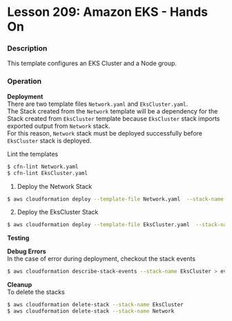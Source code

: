 # Lesson 209: Amazon EKS - Hands On

### Description

This template configures an EKS Cluster and a Node group.

### Operation

**Deployment**  
There are two template files `Network.yaml` and `EksCluster.yaml`.  
The Stack created from the `Network` template will be a dependency for the Stack created from `EksCluster` template because `EksCluster` stack imports exported output from `Network` stack.  
For this reason, `Network` stack must be deployed successfully before `EksCluster` stack is deployed.

Lint the templates

```bash
$ cfn-lint Network.yaml
$ cfn-lint EksCluster.yaml
```

1. Deploy the Network Stack

```bash
$ aws cloudformation deploy --template-file Network.yaml  --stack-name Network
```

2. Deploy the EksCluster Stack

```bash
$ aws cloudformation deploy --template-file EksCluster.yaml  --stack-name EksCluster --capabilities CAPABILITY_NAMED_IAM
```

**Testing**

**Debug Errors**  
 In the case of error during deployment, checkout the stack events

```bash
$ aws cloudformation describe-stack-events --stack-name EksCluster > events.json
```

**Cleanup**  
To delete the stacks

```bash
$ aws cloudformation delete-stack --stack-name EksCluster
$ aws cloudformation delete-stack --stack-name Network
```
